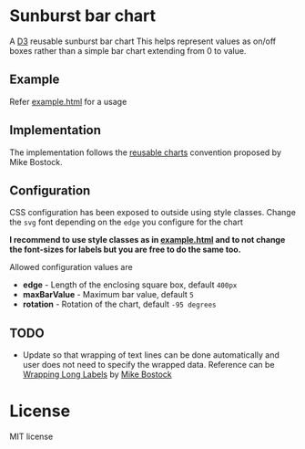 # Sunburst bar chart

A [D3](http://d3js.org) reusable sunburst bar chart This helps represent values as on/off boxes rather than a simple bar chart extending from 0 to value.

## Example
Refer [example.html](example.html) for a usage

## Implementation

The implementation follows the [reusable charts](http://bost.ocks.org/mike/chart/) convention proposed by Mike Bostock.

## Configuration

CSS configuration has been exposed to outside using style classes. Change the `svg` font depending on the `edge` you configure for the chart

**I recommend to use style classes as in [example.html](example.html) and to not change the font-sizes for labels but you are free to do the same too.**

Allowed configuration values are
* **edge** - Length of the enclosing square box, default `400px`
* **maxBarValue** - Maximum bar value, default `5`
* **rotation** - Rotation of the chart, default `-95 degrees`

## TODO
* Update so that wrapping of text lines can be done automatically and user does not need to specify the wrapped data. Reference can be [Wrapping Long Labels](https://bl.ocks.org/mbostock/7555321) by [Mike Bostock](https://bl.ocks.org/mbostock)

# License

MIT license

